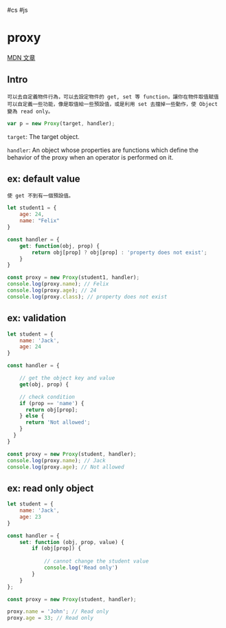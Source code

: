 #cs #js


# proxy
[MDN 文章](https://developer.mozilla.org/zh-TW/docs/Web/JavaScript/Reference/Global_Objects/Proxy)

## Intro
	可以去自定義物件行為，可以去設定物件的 get, set 等 function，讓你在物件取值賦值可以自定義一些功能，像是取值給一些預設值，或是利用 set 去擋掉一些動作，使 Object 變為 read only。
```js
var p = new Proxy(target, handler);
```
`target`: The target object.

`handler`: An object whose properties are functions which define the behavior of the proxy when an operator is performed on it.

## ex: default value
	使 get 不到有一個預設值。
```js
let student1 = {
    age: 24,
    name: "Felix"
}

const handler = {
    get: function(obj, prop) {
        return obj[prop] ? obj[prop] : 'property does not exist';
    }
}

const proxy = new Proxy(student1, handler);
console.log(proxy.name); // Felix
console.log(proxy.age); // 24
console.log(proxy.class); // property does not exist
```

## ex: validation
```js
let student = {
    name: 'Jack',
    age: 24
}

const handler = {

    // get the object key and value
    get(obj, prop) {

    // check condition
    if (prop == 'name') {
      return obj[prop];
    } else {
      return 'Not allowed';
    }
  }
}

const proxy = new Proxy(student, handler);
console.log(proxy.name); // Jack
console.log(proxy.age); // Not allowed
```

## ex: read only object
```js
let student = {
    name: 'Jack',
    age: 23
}

const handler = {
    set: function (obj, prop, value) {
        if (obj[prop]) {
            
            // cannot change the student value
            console.log('Read only')
        }
    }
};

const proxy = new Proxy(student, handler);

proxy.name = 'John'; // Read only
proxy.age = 33; // Read only
```
